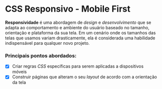 # CSS Responsivo - Mobile First

**Responsividade** é uma abordagem de *design* e *desenvolvimento* que se adapta ao comportamento e ambiente do usuário baseado no tamanho, orientação e plataforma da sua tela. Em um cenário onde os tamanhos das telas que usamos variam drasticamente, ela é considerada uma habilidade indispensável para qualquer novo projeto.



### Principais pontos abordados:

- [x] Criar regras *CSS* específicas para serem aplicadas a dispositivos móveis
- [x] Construir páginas que alteram o seu *layout* de acordo com a orientação da tela